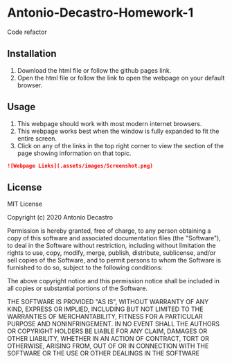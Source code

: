 # Antonio-Decastro-Homework-1
Code refactor

## Installation
1. Download the html file or follow the github pages link.
2. Open the html file or follow the link to open the webpage on your default browser.

## Usage
1. This webpage should work with most modern internet browsers. 
2. This webpage works best when the window is fully expanded to fit the entire screen.
3. Click on any of the links in the top right corner to view the section of the page showing information on that topic.

```md
![Webpage Links](.assets/images/Screenshot.png)
```


## License
MIT License

Copyright (c) 2020 Antonio Decastro

Permission is hereby granted, free of charge, to any person obtaining a copy
of this software and associated documentation files (the "Software"), to deal
in the Software without restriction, including without limitation the rights
to use, copy, modify, merge, publish, distribute, sublicense, and/or sell
copies of the Software, and to permit persons to whom the Software is
furnished to do so, subject to the following conditions:

The above copyright notice and this permission notice shall be included in all
copies or substantial portions of the Software.

THE SOFTWARE IS PROVIDED "AS IS", WITHOUT WARRANTY OF ANY KIND, EXPRESS OR
IMPLIED, INCLUDING BUT NOT LIMITED TO THE WARRANTIES OF MERCHANTABILITY,
FITNESS FOR A PARTICULAR PURPOSE AND NONINFRINGEMENT. IN NO EVENT SHALL THE
AUTHORS OR COPYRIGHT HOLDERS BE LIABLE FOR ANY CLAIM, DAMAGES OR OTHER
LIABILITY, WHETHER IN AN ACTION OF CONTRACT, TORT OR OTHERWISE, ARISING FROM,
OUT OF OR IN CONNECTION WITH THE SOFTWARE OR THE USE OR OTHER DEALINGS IN THE
SOFTWARE